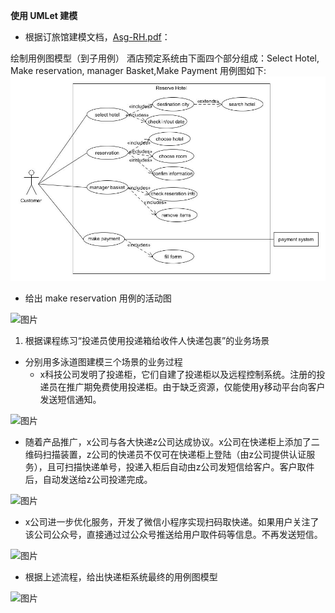 **使用 UMLet 建模**
* 根据订旅馆建模文档，[Asg-RH.pdf](https://sysu-swsad.github.io/swad-guide/material/Asg_RH.pdf)：

绘制用例图模型（到子用例）
酒店预定系统由下面四个部分组成：Select Hotel, Make reservation, manager Basket,Make Payment
用例图如下:
![图片](file/7-1.jpg)
* 给出 make reservation 用例的活动图

![图片](https://uploader.shimo.im/f/DocfqdyeaLkELweZ.png!thumbnail)
1.  根据课程练习“投递员使用投递箱给收件人快递包裹”的业务场景
* 分别用多泳道图建模三个场景的业务过程
  * x科技公司发明了投递柜，它们自建了投递柜以及远程控制系统。注册的投递员在推广期免费使用投递柜。由于缺乏资源，仅能使用y移动平台向客户发送短信通知。

![图片](https://uploader.shimo.im/f/FvngQS5rRPUhwJOz.png!thumbnail)
  * 随着产品推广，x公司与各大快递z公司达成协议。x公司在快递柜上添加了二维码扫描装置，z公司的快递员不仅可在快递柜上登陆（由z公司提供认证服务），且可扫描快递单号，投递入柜后自动由z公司发短信给客户。客户取件后，自动发送给z公司投递完成。

![图片](https://uploader.shimo.im/f/Y10LE7mNk3sHhwsK.jpg!thumbnail)
  * x公司进一步优化服务，开发了微信小程序实现扫码取快递。如果用户关注了该公司公众号，直接通过过公众号推送给用户取件码等信息。不再发送短信。

![图片](https://uploader.shimo.im/f/m9mDilrY2go1lZAj.png!thumbnail)
  * 根据上述流程，给出快递柜系统最终的用例图模型

![图片](https://uploader.shimo.im/f/ETAnQPaHXusXewrI.png!thumbnail)


